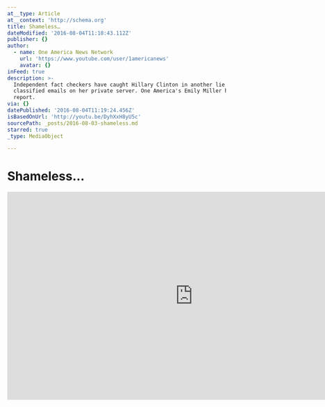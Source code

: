 ```yaml
---
at__type: Article
at__context: 'http://schema.org'
title: Shameless…
dateModified: '2016-08-04T11:18:43.112Z'
publisher: {}
author:
  - name: One America News Network
    url: 'https://www.youtube.com/user/1americanews'
    avatar: {}
inFeed: true
description: >-
  Independent fact checkers have caught Hillary Clinton in another lie about
  classified emails on her private server. One America's Emily Miller has this
  report.
via: {}
datePublished: '2016-08-04T11:19:24.456Z'
isBasedOnUrl: 'http://youtu.be/DyhXxH8yU5c'
sourcePath: _posts/2016-08-03-shameless.md
starred: true
_type: MediaObject

---
```

# Shameless...

<iframe src="http://cdn.embedly.com/widgets/media.html?src=https%3A%2F%2Fwww.youtube.com%2Fembed%2FDyhXxH8yU5c%3Ffeature%3Doembed&amp;url=http%3A%2F%2Fwww.youtube.com%2Fwatch%3Fv%3DDyhXxH8yU5c&amp;image=https%3A%2F%2Fi.ytimg.com%2Fvi%2FDyhXxH8yU5c%2Fhqdefault.jpg&amp;key=b7d04c9b404c499eba89ee7072e1c4f7&amp;type=text%2Fhtml&amp;schema=youtube" width="854" height="480" scrolling="no" frameborder="0" allowfullscreen="" style=""></iframe>